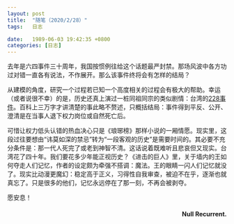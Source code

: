 ```yaml
---
layout: post
title:  "随笔（2020/2/28）"
tags:   日志

date:   1989-06-03 19:42:35 +0800
categories: [日志] 
---
```


去年是六四事件三十周年，我国按惯例往给这个话题最严封禁。那场风波中各方功过对错一直各有说法，不作展开。那么该事件终将会有怎样的结局？  

从建模的角度，研究一个过程若已知一个高度相关的过程会有极大的帮助。幸运（或者说很不幸）的是，历史还真上演过一桩同祖同宗的类似剧情：台湾的[228事件](https://zh.wikipedia.org/zh/%E4%BA%8C%E4%BA%8C%E5%85%AB%E4%BA%8B%E4%BB%B6)。百科上三万字才讲清楚的事此略不赘述，只概括结局：事件得到平反、公开、澄清是在当事人退下权力岗位或自然死亡后。

可惜让权力低头认错的热血决心只是《琅琊榜》那样小说的一厢情愿。现实里，这段过往要想由“讳莫如深的禁忌”转为“一段客观的历史”是需要时间的。其必要不充分条件是：那一代人死完了或老到神智不清。这话说着既难听且悲哀但又现实。台湾花了四十年。我们要花多少年能正视历史？《进击的巨人》里，关于墙内的王如何夺走人们记忆，作者的设定颇为牵强不搭调：魔法。王的眼睛一闪人们记忆就没了。现实比动漫更魔幻：稳定高于正义，习得性自我审查，被迫不在乎，逐渐也就真忘了。只是很多的他们，记忆永远停在了那一刻，不再会被剥夺。

愿安息！
 
 
 
<h4 align = "right">Null Recurrent.</h4>


